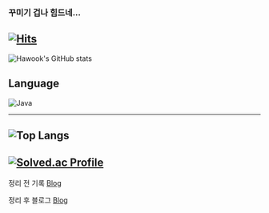 ### 꾸미기 겁나 힘드네...

[![Hits](https://hits.seeyoufarm.com/api/count/incr/badge.svg?url=https%3A%2F%2Fgithub.com%2Fgjbae1212%2Fhit-counter&count_bg=%23A9ED75&title_bg=%23FD2626&icon=&icon_color=%23000000&title=hits&edge_flat=false)](https://hits.seeyoufarm.com)
---
![Hawook's GitHub stats](https://github-readme-stats.vercel.app/api?username=JeongHawook&show_icons=true&theme=merko)

Language
---
![Java](https://img.shields.io/badge/Java-007396.svg?&style=for-the-badge&logo=Java&logoColor=white)

---
![Top Langs](https://github-readme-stats.vercel.app/api/top-langs/?username=6810779s&layout=compact&theme=tokyonight)
---

[![Solved.ac Profile](http://mazassumnida.wtf/api/v2/generate_badge?boj=saroball3)](https://solved.ac/saroball3/)
---
정리 전 기록
[Blog](https://hawook.notion.site/2a87f9eb4dfd47e0b96f4d14a5b583f8)

정리 후 블로그
[Blog](https://velog.io/@saro3)
